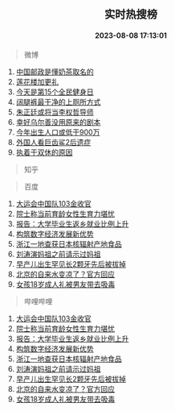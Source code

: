 <div align="center"><h2>实时热搜榜</h2><h4>2023-08-08 17:13:01</h4></div>

> 微博  

1. [中国邮政是懂奶茶取名的](https://s.weibo.com/weibo?q=%E4%B8%AD%E5%9B%BD%E9%82%AE%E6%94%BF%E6%98%AF%E6%87%82%E5%A5%B6%E8%8C%B6%E5%8F%96%E5%90%8D%E7%9A%84&t=31&band_rank=1&Refer=top)<br />
2. [莲花楼加更礼](https://s.weibo.com/weibo?q=%23%E8%8E%B2%E8%8A%B1%E6%A5%BC%E5%8A%A0%E6%9B%B4%E7%A4%BC%23&t=31&band_rank=2&Refer=top)<br />
3. [今天是第15个全民健身日](https://s.weibo.com/weibo?q=%23%E4%BB%8A%E5%A4%A9%E6%98%AF%E7%AC%AC15%E4%B8%AA%E5%85%A8%E6%B0%91%E5%81%A5%E8%BA%AB%E6%97%A5%23&t=31&band_rank=3&Refer=top)<br />
4. [阔腿裤最干净的上厕所方式](https://s.weibo.com/weibo?q=%23%E9%98%94%E8%85%BF%E8%A3%A4%E6%9C%80%E5%B9%B2%E5%87%80%E7%9A%84%E4%B8%8A%E5%8E%95%E6%89%80%E6%96%B9%E5%BC%8F%23&t=31&band_rank=4&Refer=top)<br />
5. [朱正廷或将当李权哲导师](https://s.weibo.com/weibo?q=%23%E6%9C%B1%E6%AD%A3%E5%BB%B7%E6%88%96%E5%B0%86%E5%BD%93%E6%9D%8E%E6%9D%83%E5%93%B2%E5%AF%BC%E5%B8%88%23&t=31&band_rank=5&Refer=top)<br />
6. [幸好乌尔善没用原来的剧本](https://s.weibo.com/weibo?q=%E5%B9%B8%E5%A5%BD%E4%B9%8C%E5%B0%94%E5%96%84%E6%B2%A1%E7%94%A8%E5%8E%9F%E6%9D%A5%E7%9A%84%E5%89%A7%E6%9C%AC&t=31&band_rank=6&Refer=top)<br />
7. [今年出生人口或低于900万](https://s.weibo.com/weibo?q=%23%E4%BB%8A%E5%B9%B4%E5%87%BA%E7%94%9F%E4%BA%BA%E5%8F%A3%E6%88%96%E4%BD%8E%E4%BA%8E900%E4%B8%87%23&t=31&band_rank=7&Refer=top)<br />
8. [外国人看巨齿鲨2后遗症](https://s.weibo.com/weibo?q=%23%E5%A4%96%E5%9B%BD%E4%BA%BA%E7%9C%8B%E5%B7%A8%E9%BD%BF%E9%B2%A82%E5%90%8E%E9%81%97%E7%97%87%23&t=31&band_rank=8&Refer=top)<br />
9. [执着于双休的原因](https://s.weibo.com/weibo?q=%E6%89%A7%E7%9D%80%E4%BA%8E%E5%8F%8C%E4%BC%91%E7%9A%84%E5%8E%9F%E5%9B%A0&t=31&band_rank=9&Refer=top)<br />

> 知乎  


> 百度  

1. [大运会中国队103金收官](https://www.baidu.com/s?wd=%E5%A4%A7%E8%BF%90%E4%BC%9A%E4%B8%AD%E5%9B%BD%E9%98%9F103%E9%87%91%E6%94%B6%E5%AE%98&sa=fyb_news&rsv_dl=fyb_news)<br />
2. [院士称当前育龄女性生育力堪忧](https://www.baidu.com/s?wd=%E9%99%A2%E5%A3%AB%E7%A7%B0%E5%BD%93%E5%89%8D%E8%82%B2%E9%BE%84%E5%A5%B3%E6%80%A7%E7%94%9F%E8%82%B2%E5%8A%9B%E5%A0%AA%E5%BF%A7&sa=fyb_news&rsv_dl=fyb_news)<br />
3. [报告：大学毕业生返乡就业比例上升](https://www.baidu.com/s?wd=%E6%8A%A5%E5%91%8A%EF%BC%9A%E5%A4%A7%E5%AD%A6%E6%AF%95%E4%B8%9A%E7%94%9F%E8%BF%94%E4%B9%A1%E5%B0%B1%E4%B8%9A%E6%AF%94%E4%BE%8B%E4%B8%8A%E5%8D%87&sa=fyb_news&rsv_dl=fyb_news)<br />
4. [构筑数字经济发展新优势](https://www.baidu.com/s?wd=%E6%9E%84%E7%AD%91%E6%95%B0%E5%AD%97%E7%BB%8F%E6%B5%8E%E5%8F%91%E5%B1%95%E6%96%B0%E4%BC%98%E5%8A%BF&sa=fyb_news&rsv_dl=fyb_news)<br />
5. [浙江一地查获日本核辐射产地食品](https://www.baidu.com/s?wd=%E6%B5%99%E6%B1%9F%E4%B8%80%E5%9C%B0%E6%9F%A5%E8%8E%B7%E6%97%A5%E6%9C%AC%E6%A0%B8%E8%BE%90%E5%B0%84%E4%BA%A7%E5%9C%B0%E9%A3%9F%E5%93%81&sa=fyb_news&rsv_dl=fyb_news)<br />
6. [刘涛演妈祖之前请示过妈祖](https://www.baidu.com/s?wd=%E5%88%98%E6%B6%9B%E6%BC%94%E5%A6%88%E7%A5%96%E4%B9%8B%E5%89%8D%E8%AF%B7%E7%A4%BA%E8%BF%87%E5%A6%88%E7%A5%96&sa=fyb_news&rsv_dl=fyb_news)<br />
7. [早产儿出生罕见长2颗牙先后被拔掉](https://www.baidu.com/s?wd=%E6%97%A9%E4%BA%A7%E5%84%BF%E5%87%BA%E7%94%9F%E7%BD%95%E8%A7%81%E9%95%BF2%E9%A2%97%E7%89%99%E5%85%88%E5%90%8E%E8%A2%AB%E6%8B%94%E6%8E%89&sa=fyb_news&rsv_dl=fyb_news)<br />
8. [北京的自来水变凉了？官方回应](https://www.baidu.com/s?wd=%E5%8C%97%E4%BA%AC%E7%9A%84%E8%87%AA%E6%9D%A5%E6%B0%B4%E5%8F%98%E5%87%89%E4%BA%86%EF%BC%9F%E5%AE%98%E6%96%B9%E5%9B%9E%E5%BA%94&sa=fyb_news&rsv_dl=fyb_news)<br />
9. [女孩18岁成人礼被男友带去吸毒](https://www.baidu.com/s?wd=%E5%A5%B3%E5%AD%A918%E5%B2%81%E6%88%90%E4%BA%BA%E7%A4%BC%E8%A2%AB%E7%94%B7%E5%8F%8B%E5%B8%A6%E5%8E%BB%E5%90%B8%E6%AF%92&sa=fyb_news&rsv_dl=fyb_news)<br />

> 哔哩哔哩  

1. [大运会中国队103金收官](https://www.baidu.com/s?wd=%E5%A4%A7%E8%BF%90%E4%BC%9A%E4%B8%AD%E5%9B%BD%E9%98%9F103%E9%87%91%E6%94%B6%E5%AE%98&sa=fyb_news&rsv_dl=fyb_news)<br />
2. [院士称当前育龄女性生育力堪忧](https://www.baidu.com/s?wd=%E9%99%A2%E5%A3%AB%E7%A7%B0%E5%BD%93%E5%89%8D%E8%82%B2%E9%BE%84%E5%A5%B3%E6%80%A7%E7%94%9F%E8%82%B2%E5%8A%9B%E5%A0%AA%E5%BF%A7&sa=fyb_news&rsv_dl=fyb_news)<br />
3. [报告：大学毕业生返乡就业比例上升](https://www.baidu.com/s?wd=%E6%8A%A5%E5%91%8A%EF%BC%9A%E5%A4%A7%E5%AD%A6%E6%AF%95%E4%B8%9A%E7%94%9F%E8%BF%94%E4%B9%A1%E5%B0%B1%E4%B8%9A%E6%AF%94%E4%BE%8B%E4%B8%8A%E5%8D%87&sa=fyb_news&rsv_dl=fyb_news)<br />
4. [构筑数字经济发展新优势](https://www.baidu.com/s?wd=%E6%9E%84%E7%AD%91%E6%95%B0%E5%AD%97%E7%BB%8F%E6%B5%8E%E5%8F%91%E5%B1%95%E6%96%B0%E4%BC%98%E5%8A%BF&sa=fyb_news&rsv_dl=fyb_news)<br />
5. [浙江一地查获日本核辐射产地食品](https://www.baidu.com/s?wd=%E6%B5%99%E6%B1%9F%E4%B8%80%E5%9C%B0%E6%9F%A5%E8%8E%B7%E6%97%A5%E6%9C%AC%E6%A0%B8%E8%BE%90%E5%B0%84%E4%BA%A7%E5%9C%B0%E9%A3%9F%E5%93%81&sa=fyb_news&rsv_dl=fyb_news)<br />
6. [刘涛演妈祖之前请示过妈祖](https://www.baidu.com/s?wd=%E5%88%98%E6%B6%9B%E6%BC%94%E5%A6%88%E7%A5%96%E4%B9%8B%E5%89%8D%E8%AF%B7%E7%A4%BA%E8%BF%87%E5%A6%88%E7%A5%96&sa=fyb_news&rsv_dl=fyb_news)<br />
7. [早产儿出生罕见长2颗牙先后被拔掉](https://www.baidu.com/s?wd=%E6%97%A9%E4%BA%A7%E5%84%BF%E5%87%BA%E7%94%9F%E7%BD%95%E8%A7%81%E9%95%BF2%E9%A2%97%E7%89%99%E5%85%88%E5%90%8E%E8%A2%AB%E6%8B%94%E6%8E%89&sa=fyb_news&rsv_dl=fyb_news)<br />
8. [北京的自来水变凉了？官方回应](https://www.baidu.com/s?wd=%E5%8C%97%E4%BA%AC%E7%9A%84%E8%87%AA%E6%9D%A5%E6%B0%B4%E5%8F%98%E5%87%89%E4%BA%86%EF%BC%9F%E5%AE%98%E6%96%B9%E5%9B%9E%E5%BA%94&sa=fyb_news&rsv_dl=fyb_news)<br />
9. [女孩18岁成人礼被男友带去吸毒](https://www.baidu.com/s?wd=%E5%A5%B3%E5%AD%A918%E5%B2%81%E6%88%90%E4%BA%BA%E7%A4%BC%E8%A2%AB%E7%94%B7%E5%8F%8B%E5%B8%A6%E5%8E%BB%E5%90%B8%E6%AF%92&sa=fyb_news&rsv_dl=fyb_news)<br />
